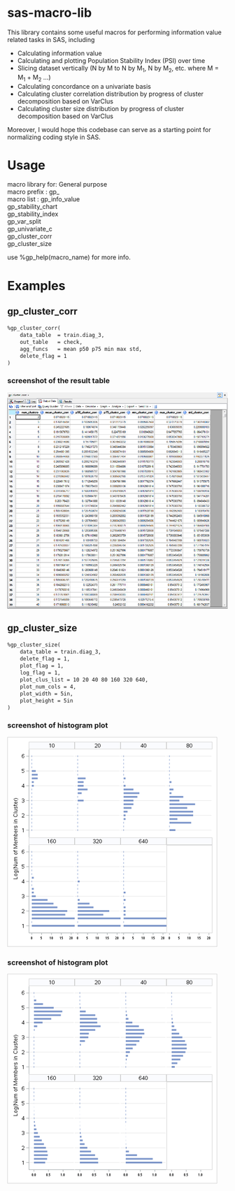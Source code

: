# sas-macro-lib
This library contains some useful macros for performing information value related tasks in SAS, 
including
* Calculating information value
* Calculating and plotting Population Stability Index (PSI) over time
* Slicing dataset vertically (N by M to N by M<sub>1</sub>, N by M<sub>2</sub>, etc. where M = 
M<sub>1</sub> + M<sub>2</sub> ...)
* Calculating concordance on a univariate basis
* Calculating cluster correlation distribution by progress of cluster decomposition based on VarClus
* Calculating cluster size distribution by progress of cluster decomposition based on VarClus

Moreover, I would hope this codebase can serve as a starting point for normalizing coding style 
in SAS.

# Usage
macro library for: General purpose           
macro prefix     : gp_                       
macro list       : gp_info_value             
                   gp_stability_chart        
                   gp_stability_index        
                   gp_var_split              
                   gp_univariate_c           
                   gp_cluster_corr           
                   gp_cluster_size           
                                             
use %gp_help(macro_name) for more info. 

# Examples
## gp_cluster_corr
```sas
%gp_cluster_corr(
    data_table  = train.diag_3,
    out_table   = check,
    agg_funcs   = mean p50 p75 min max std,
    delete_flag = 1
)
```

### screenshot of the result table
![Cluster Correlation](examples/gp_cluster_corr.png)

## gp_cluster_size
```sas
%gp_cluster_size(
    data_table = train.diag_3,
    delete_flag = 1,
    plot_flag = 1,
    log_flag = 1,
    plot_clus_list = 10 20 40 80 160 320 640,
    plot_num_cols = 4,
    plot_width = 5in,
    plot_height = 5in
)
```
### screenshot of histogram plot
![Histogram Plot](examples/gp_cluster_size_histogram.png)

### screenshot of histogram plot
![Density Plot](examples/gp_cluster_size_density.png)

